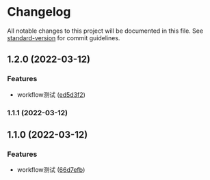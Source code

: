 # Changelog

All notable changes to this project will be documented in this file. See [standard-version](https://github.com/conventional-changelog/standard-version) for commit guidelines.

## 1.2.0 (2022-03-12)


### Features

* workflow测试 ([ed5d3f2](https://github.com/qc-z/mini-vue3/commit/ed5d3f269e34ab0ed268654a32288a63c27e40ed))

### 1.1.1 (2022-03-12)

## 1.1.0 (2022-03-12)


### Features

* workflow测试 ([66d7efb](https://github.com/qc-z/mini-vue3/commit/66d7efbbb58f15278873548685a69817b3e59e34))
